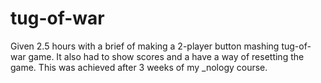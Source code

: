 # tug-of-war

Given 2.5 hours with a brief of making a 2-player button mashing tug-of-war game.
It also had to show scores and a have a way of resetting the game.
This was achieved after 3 weeks of my _nology course.
